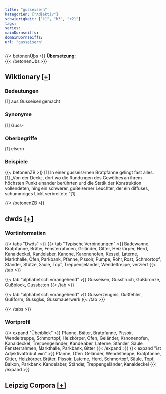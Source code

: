 ```yaml
---
title: "gusseisern"
kategorien: ["Adjektiv"]
schwierigkeit: ["k1", "h3", "r21"]
tags:
series:
mainDornseiffs:
domainDornseiffs:
url: "gusseisern"
---
```


{{< betonenÜbs >}}
**Übersetzung:**  
{{< /betonenÜbs >}}

## Wiktionary [[+](https://de.wiktionary.org/wiki/gusseisern)]

### Bedeutungen
[1] aus Gusseisen gemacht  

### Synonyme
[1] Guss-  

### Oberbegriffe
[1] eisern  

### Beispiele
{{< betonenZB >}}
[1] In einer gusseisernen Bratpfanne gelingt fast alles.  
[1] „Von der Decke, dort wo die Rundungen des Gewölbes an ihrem höchsten Punkt einander berührten und die Statik der Konstruktion vollendeten, hing ein schwerer, gußeiserner Leuchter, der ein diffuses, schummriges Licht verbreitete.“[1]  

{{< /betonenZB >}}


## dwds [[+](https://www.dwds.de/wb/gusseisern)]

### Wortinformation
{{< tabs "Dwds" >}}
{{< tab "Typische Verbindungen" >}}
Badewanne, Bratpfanne, Bräter, Fensterrahmen, Geländer, Gitter, Heizkörper, Herd, Kanaldeckel, Kandelaber, Kanone, Kanonenofen, Kessel, Laterne, Markthalle, Ofen, Parkbank, Pfanne, Pissoir, Pumpe, Rohr, Rost, Schmortopf, Ständer, Stütze, Säule, Topf, Treppengeländer, Wendeltreppe, verziert
{{< /tab >}}

{{< tab "alphabetisch vorangehend" >}}
Gusseisen, Gussbruch, Gußbronze, Gußblock, Gussbeton
{{< /tab >}}

{{< tab "alphabetisch vorangehend" >}}
Gusserzeugnis, Gußfehler, Gußform, Gussglas, Gussmauerwerk
{{< /tab >}}

{{< /tabs >}}

### Wortprofil
{{< expand "Überblick" >}} Pfanne, Bräter, Bratpfanne, Pissoir, Wendeltreppe, Schmortopf, Heizkörper, Ofen, Geländer, Kanonenofen, Kanaldeckel, Treppengeländer, Kandelaber, Laterne, Ständer, Säule, Fensterrahmen, Markthalle, Parkbank, Gitter {{< /expand >}}
{{< expand "ist Adjektivattribut von" >}} Pfanne, Ofen, Geländer, Wendeltreppe, Bratpfanne, Gitter, Heizkörper, Bräter, Pissoir, Laterne, Herd, Schmortopf, Säule, Topf, Balkon, Parkbank, Kandelaber, Ständer, Treppengeländer, Kanaldeckel {{< /expand >}}

## Leipzig Corpora [[+](https://corpora.uni-leipzig.de/en/res?word=gusseisern&corpusId=deu_newscrawl-public_2018)]

